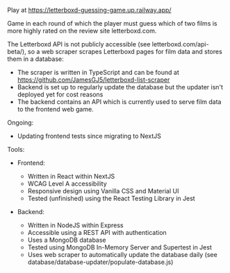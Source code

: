 Play at https://letterboxd-guessing-game.up.railway.app/

Game in each round of which the player must guess which of two films is more highly rated on the review site letterboxd.com.

The Letterboxd API is not publicly accessible (see letterboxd.com/api-beta/), so a web scraper scrapes Letterboxd pages for film data and stores them in a database:

- The scraper is written in TypeScript and can be found at https://github.com/JamesGJ5/letterboxd-list-scraper
- Backend is set up to regularly update the database but the updater isn't deployed yet for cost reasons
- The backend contains an API which is currently used to serve film data to the frontend web game.

Ongoing:

- Updating frontend tests since migrating to NextJS

Tools:

- Frontend:

    - Written in React within NextJS
    - WCAG Level A accessibility
    - Responsive design using Vanilla CSS and Material UI
    - Tested (unfinished) using the React Testing Library in Jest

- Backend:

    - Written in NodeJS within Express
    - Accessible using a REST API with authentication
    - Uses a MongoDB database
    - Tested using MongoDB In-Memory Server and Supertest in Jest
    - Uses web scraper to automatically update the database daily (see database/database-updater/populate-database.js)